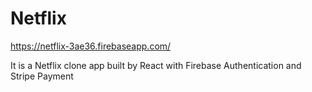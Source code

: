 # Netflix 

https://netflix-3ae36.firebaseapp.com/

It is a Netflix clone app built by React with Firebase Authentication and Stripe Payment
